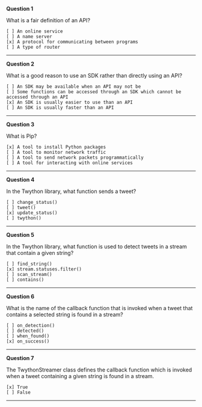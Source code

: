 **Question 1**

What is a fair definition of an API?

    [ ] An online service
    [ ] A name server
    [x] A protocol for communicating between programs
    [ ] A type of router

-------------------------------------------------------------------------------

**Question 2**

What is a good reason to use an SDK rather than directly using an API?

    [ ] An SDK may be available when an API may not be
    [ ] Some functions can be accessed through an SDK which cannot be accessed through an API
    [x] An SDK is usually easier to use than an API
    [ ] An SDK is usually faster than an API

-------------------------------------------------------------------------------

**Question 3**

What is Pip?

    [x] A tool to install Python packages
    [ ] A tool to monitor network traffic
    [ ] A tool to send network packets programmatically
    [ ] A tool for interacting with online services

-------------------------------------------------------------------------------

**Question 4**

In the Twython library, what function sends a tweet?

    [ ] change_status()
    [ ] tweet()
    [x] update_status()
    [ ] twython()

-------------------------------------------------------------------------------

**Question 5**

In the Twython library, what function is used to detect tweets in a stream that contain a given string?

    [ ] find_string()
    [x] stream.statuses.filter()
    [ ] scan_stream()
    [ ] contains()

-------------------------------------------------------------------------------

**Question 6**

What is the name of the callback function that is invoked when a tweet that contains a selected string is found in a stream?

    [ ] on_detection()
    [ ] detected()
    [ ] when_found()
    [x] on_success()

-------------------------------------------------------------------------------

**Question 7**

The TwythonStreamer class defines the callback function which is invoked when a tweet containing a given string is found in a stream.

    [x] True
    [ ] False

-------------------------------------------------------------------------------